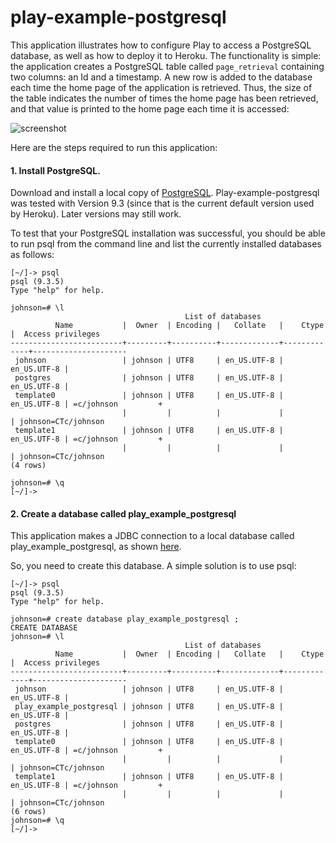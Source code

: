 # play-example-postgresql

This application illustrates how to configure Play to access a PostgreSQL database, as well as how to deploy it to Heroku.  The functionality is simple: the application creates a PostgreSQL table called `page_retrieval` containing two columns: an Id and a timestamp.  A new row is added to the database each time the home page of the application is retrieved.   Thus, the size of the table indicates the number of times the home page has been retrieved, and that value is printed to the home page each time it is accessed:

![screenshot](https://raw.githubusercontent.com/ics-software-engineering/play-example-postgres/master/doc/play-example-postgres-home-page.png)

Here are the steps required to run this application:


#### 1. Install PostgreSQL.

Download and install a local copy of [PostgreSQL](http://www.postgresql.org/).  Play-example-postgresql was tested with Version 9.3 (since that is the current default version used by Heroku).  Later versions may still work.

To test that your PostgreSQL installation was successful, you should be able to run psql from the command line and list the currently installed databases as follows:

```Shell
[~/]-> psql
psql (9.3.5)
Type "help" for help.

johnson=# \l
                                       List of databases
          Name           |  Owner  | Encoding |   Collate   |    Ctype    |  Access privileges  
-------------------------+---------+----------+-------------+-------------+---------------------
 johnson                 | johnson | UTF8     | en_US.UTF-8 | en_US.UTF-8 | 
 postgres                | johnson | UTF8     | en_US.UTF-8 | en_US.UTF-8 | 
 template0               | johnson | UTF8     | en_US.UTF-8 | en_US.UTF-8 | =c/johnson         +
                         |         |          |             |             | johnson=CTc/johnson
 template1               | johnson | UTF8     | en_US.UTF-8 | en_US.UTF-8 | =c/johnson         +
                         |         |          |             |             | johnson=CTc/johnson
(4 rows)

johnson=# \q
[~/]-> 
```
#### 2. Create a database called play\_example\_postgresql

This application makes a JDBC connection to a local database called play\_example\_postgresql, as shown [here](https://github.com/ics-software-engineering/play-example-postgres/blob/master/conf/application.conf#L42).

So, you need to create this database.  A simple solution is to use psql: 

```Shell
[~/]-> psql
psql (9.3.5)
Type "help" for help.

johnson=# create database play_example_postgresql ;
CREATE DATABASE
johnson=# \l
                                       List of databases
          Name           |  Owner  | Encoding |   Collate   |    Ctype    |  Access privileges  
-------------------------+---------+----------+-------------+-------------+---------------------
 johnson                 | johnson | UTF8     | en_US.UTF-8 | en_US.UTF-8 | 
 play_example_postgresql | johnson | UTF8     | en_US.UTF-8 | en_US.UTF-8 | 
 postgres                | johnson | UTF8     | en_US.UTF-8 | en_US.UTF-8 | 
 template0               | johnson | UTF8     | en_US.UTF-8 | en_US.UTF-8 | =c/johnson         +
                         |         |          |             |             | johnson=CTc/johnson
 template1               | johnson | UTF8     | en_US.UTF-8 | en_US.UTF-8 | =c/johnson         +
                         |         |          |             |             | johnson=CTc/johnson
(6 rows)
johnson=# \q
[~/]-> 
```





